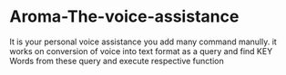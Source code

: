 # Aroma-The-voice-assistance
It is your personal voice assistance you add many command manully. it works on conversion of voice into text format as a query and find KEY Words from these query and execute respective function
